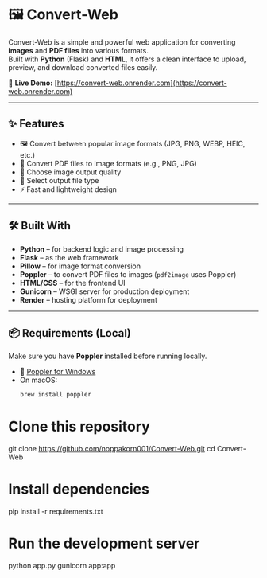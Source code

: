 # 🖼️ Convert-Web

Convert-Web is a simple and powerful web application for converting **images** and **PDF files** into various formats.  
Built with **Python** (Flask) and **HTML**, it offers a clean interface to upload, preview, and download converted files easily.

🚀 **Live Demo:** [https://convert-web.onrender.com](https://convert-web.onrender.com)

---

## ✨ Features

- 🖼️ Convert between popular image formats (JPG, PNG, WEBP, HEIC, etc.)
- 📄 Convert PDF files to image formats (e.g., PNG, JPG)
- 🔧 Choose image output quality
- 🎯 Select output file type
- ⚡ Fast and lightweight design

---

## 🛠️ Built With

- **Python** – for backend logic and image processing
- **Flask** – as the web framework
- **Pillow** – for image format conversion
- **Poppler** – to convert PDF files to images (`pdf2image` uses Poppler)
- **HTML/CSS** – for the frontend UI
- **Gunicorn** – WSGI server for production deployment
- **Render** – hosting platform for deployment

---

## 📦 Requirements (Local)

Make sure you have **Poppler** installed before running locally.

- 🔗 [Poppler for Windows](http://blog.alivate.com.au/poppler-windows/)
- On macOS:  
  ```bash
  brew install poppler
# Clone this repository
git clone https://github.com/noppakorn001/Convert-Web.git
cd Convert-Web

# Install dependencies
pip install -r requirements.txt

# Run the development server
python app.py
gunicorn app:app
